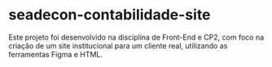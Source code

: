 # seadecon-contabilidade-site
Este projeto foi desenvolvido na disciplina de Front-End e CP2, com foco na criação de um site institucional para um cliente real, utilizando as ferramentas Figma e HTML.
